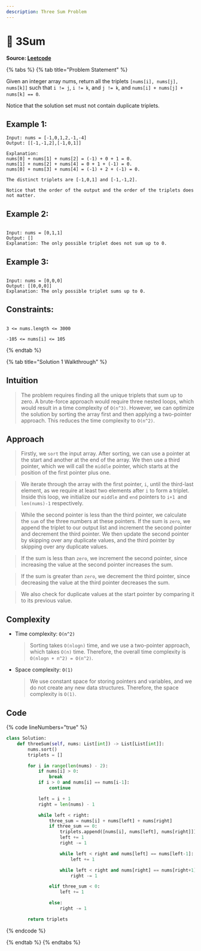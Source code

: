```yaml
---
description: Three Sum Problem
---
```


# 🚀 3Sum

**Source: [Leetcode](https://leetcode.com/problems/3sum/)**

{% tabs %}
{% tab title="Problem Statement" %}

Given an integer array nums, return all the triplets `[nums[i], nums[j], nums[k]]` such that `i != j`, `i != k`, and `j != k`, and `nums[i] + nums[j] + nums[k] == 0`.

Notice that the solution set must not contain duplicate triplets.

## Example 1:

```
Input: nums = [-1,0,1,2,-1,-4]
Output: [[-1,-1,2],[-1,0,1]]

Explanation:
nums[0] + nums[1] + nums[2] = (-1) + 0 + 1 = 0.
nums[1] + nums[2] + nums[4] = 0 + 1 + (-1) = 0.
nums[0] + nums[3] + nums[4] = (-1) + 2 + (-1) = 0.

The distinct triplets are [-1,0,1] and [-1,-1,2].

Notice that the order of the output and the order of the triplets does not matter.
```

## Example 2:

```

Input: nums = [0,1,1]
Output: []
Explanation: The only possible triplet does not sum up to 0.

```

## Example 3:

```

Input: nums = [0,0,0]
Output: [[0,0,0]]
Explanation: The only possible triplet sums up to 0.

```

## Constraints:

```

3 <= nums.length <= 3000

-105 <= nums[i] <= 105

```

{% endtab %}

{% tab title="Solution 1 Walkthrough" %}

## Intuition

> The problem requires finding all the unique triplets that sum up to zero. A brute-force approach would require three nested loops, which would result in a time complexity of `O(n^3)`. However, we can optimize the solution by sorting the array first and then applying a two-pointer approach. This reduces the time complexity to `O(n^2)`.

## Approach

> Firstly, we `sort` the input array. After sorting, we can use a pointer at the start and another at the end of the array. We then use a third pointer, which we will call the `middle` pointer, which starts at the position of the first pointer plus one.

> We iterate through the array with the first pointer, `i`, until the third-last element, as we require at least two elements after `i` to form a triplet. Inside this loop, we initialize our `middle` and `end` pointers to `i+1 `and `len(nums)-1` respectively.

> While the second pointer is less than the third pointer, we calculate the `sum` of the three numbers at these pointers. If the sum is `zero`, we append the triplet to our output list and increment the second pointer and decrement the third pointer. We then update the second pointer by skipping over any duplicate values, and the third pointer by skipping over any duplicate values.

> If the sum is less than `zero`, we increment the second pointer, since increasing the value at the second pointer increases the sum.

> If the sum is greater than `zero`, we decrement the third pointer, since decreasing the value at the third pointer decreases the sum.

> We also check for duplicate values at the start pointer by comparing it to its previous value.

## Complexity

- Time complexity: `O(n^2)`

  > Sorting takes `O(nlogn)` time, and we use a two-pointer approach, which takes `O(n)` time. Therefore, the overall time complexity is `O(nlogn + n^2) = O(n^2)`.

- Space complexity: `O(1)`
  > We use constant space for storing pointers and variables, and we do not create any new data structures. Therefore, the space complexity is `O(1)`.

## Code

{% code lineNumbers="true" %}

```python
class Solution:
    def threeSum(self, nums: List[int]) -> List[List[int]]:
        nums.sort()
        triplets = []

        for i in range(len(nums) - 2):
            if nums[i] > 0:
                break
            if i > 0 and nums[i] == nums[i-1]:
                continue

            left = i + 1
            right = len(nums) - 1

            while left < right:
                three_sum = nums[i] + nums[left] + nums[right]
                if three_sum == 0:
                    triplets.append([nums[i], nums[left], nums[right]])
                    left += 1
                    right -= 1

                    while left < right and nums[left] == nums[left-1]:
                        left += 1

                    while left < right and nums[right] == nums[right+1]:
                        right -= 1

                elif three_sum < 0:
                    left += 1

                else:
                    right -= 1

        return triplets

```

{% endcode %}

{% endtab %}
{% endtabs %}
